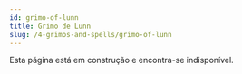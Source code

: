 ```yaml
---
id: grimo-of-lunn
title: Grimo de Lunn
slug: /4-grimos-and-spells/grimo-of-lunn
---
```


Esta página está em construção e encontra-se indisponível.
